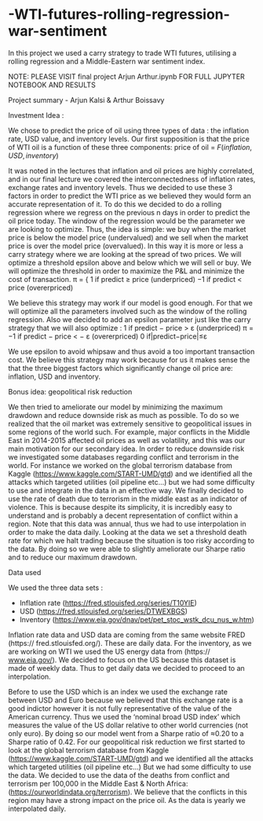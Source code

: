 # -WTI-futures-rolling-regression-war-sentiment
In this project we used a carry strategy to trade WTI futures, utilising a rolling regression and a Middle-Eastern war sentiment index.


NOTE: PLEASE VISIT final project Arjun Arthur.ipynb FOR FULL JUPYTER NOTEBOOK AND RESULTS

Project summary - Arjun Kalsi & Arthur Boissavy

Investment Idea :

We chose to predict the price of oil using three types of data : the inflation rate, USD value, and inventory levels. Our first supposition is that the price of WTI oil is a function of these three components: price of oil = $F(inflation, USD, inventory)$

It was noted in the lectures that inflation and oil prices are highly correlated, and in our final lecture we covered the interconnectedness of inflation rates, exchange rates and inventory levels. Thus we decided to use these 3 factors in order to predict the WTI price as we believed they would form an accurate representation of it. To do this we decided to do a rolling regression where we regress on the previous n days in order to predict the oil price today. The window of the regression would be the parameter we are looking to optimize. Thus, the idea is simple: we buy when the market price is below the model price (undervalued) and we sell when the market price is over the model price (overvalued). In this way it is more or less a carry strategy where we are looking at the spread of two prices. We will optimize a threshold epsilon above and below which we will sell or buy. We will optimize the threshold in order to maximize the P&L and minimize the cost of transaction. π = { 1 if predict ≥ price (underpriced) −1 if predict < price (overerpriced)

We believe this strategy may work if our model is good enough. For that we will optimize all the parameters involved such as the window of the rolling regression. Also we decided to add an epsilon parameter just like the carry strategy that we will also optimize : 1 if predict − price > ε (underpriced) π = −1 if predict − price < − ε (overerpriced) 0 if|predict−price|≤ε

We use epsilon to avoid whipsaw and thus avoid a too important transaction cost. We believe this strategy may work because for us it makes sense the that the three biggest factors which significantly change oil price are: inflation, USD and inventory.

Bonus idea: geopolitical risk reduction

We then tried to ameliorate our model by minimizing the maximum drawdown and reduce downside risk as much as possible. To do so we realized that the oil market was extremely sensitive to geopolitical issues in some regions of the world such. For example, major conflicts in the Middle East in 2014-2015 affected oil prices as well as volatility, and this was our main motivation for our secondary idea. In order to reduce downside risk we investigated some databases regarding conflict and terrorism in the world. For instance we worked on the global terrorism database from Kaggle (https://www.kaggle.com/START-UMD/gtd) and we identified all the attacks which targeted utilities (oil pipeline etc...) but we had some difficulty to use and integrate in the data in an effective way. We finally decided to use the rate of death due to terrorism in the middle east as an indicator of violence. This is because despite its simplicity, it is incredibly easy to understand and is probably a decent representation of conflict within a region. Note that this data was annual, thus we had to use interpolation in order to make the data daily. Looking at the data we set a threshold death rate for which we halt trading because the situation is too risky according to the data. By doing so we were able to slightly ameliorate our Sharpe ratio and to reduce our maximum drawdown.

Data used

We used the three data sets :

* Inflation rate (https://fred.stlouisfed.org/series/T10YIE)
* USD (https://fred.stlouisfed.org/series/DTWEXBGS)
* Inventory (https://www.eia.gov/dnav/pet/pet_stoc_wstk_dcu_nus_w.htm)

Inflation rate data and USD data are coming from the same website FRED (https:// fred.stlouisfed.org/). These are daily data. For the inventory, as we are working on WTI we used the US energy data from (https:// www.eia.gov/). We decided to focus on the US because this dataset is made of weekly data. Thus to get daily data we decided to proceed to an interpolation.

Before to use the USD which is an index we used the exchange rate between USD and Euro because we believed that this exchange rate is a good indictor however it is not fully representative of the value of the American currency. Thus we used the ‘nominal broad USD index’ which measures the value of the US dollar relative to other world currencies (not only euro). By doing so our model went from a Sharpe ratio of ≈0.20 to a Sharpe ratio of 0.42. For our geopolitical risk reduction we first started to look at the global terrorism database from Kaggle (https://www.kaggle.com/START-UMD/gtd) and we identified all the attacks which targeted utilities (oil pipeline etc...) But we had some difficulty to use the data. We decided to use the data of the deaths from conflict and terrorism per 100,000 in the Middle East & North Africa: (https://ourworldindata.org/terrorism). We believe that the conflicts in this region may have a strong impact on the price oil. As the data is yearly we interpolated daily.
